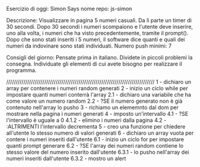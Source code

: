 Esercizio di oggi: Simon Says
nome repo: js-simon

Descrizione: Visualizzare in pagina 5 numeri casuali. Da lì parte un timer di 30 secondi. Dopo 30 secondi i numeri scompaiono e l'utente deve inserire, uno alla volta, i numeri che ha visto precedentemente, tramite il prompt(). Dopo che sono stati inseriti i 5 numeri, il software dice quanti e quali dei numeri da indovinare sono stati individuati.
Numero push minimi: 7

Consigli del giorno:
Pensate prima in italiano.
Dividete in piccoli problemi la consegna.
Individuate gli elementi di cui avete bisogno per realizzare il programma.

//////////////////////////////////////////////////////////////////////////////
1 - dichiaro un array per contenere i numeri random generati
2 - inizio un ciclo while per impostare quanti numeri conterrà l'array
2.1 - dichiaro una variabile che ha come valore un numero random
2.2 - ?SE il numero generato non è già contenuto nell'array lo pusho
3 - richiamo un elememnto dal dom per mostrare nella pagina i numeri generati 
4 - imposto un'intervallo 
4.1 - ?SE l'intervallo è uguale a 0
4.1.2 - elimino i numeri dalla pagina
4.2 - :ALTRIMENTI l'intervallo decrementa
5 - creo una funzione per chiedere all'utente lo stesso numero di valori generati
6 - dichiaro un array vuota per contere i numeri inseriti dall'utente
6.1 - inizio un ciclo for per impostare quanti prompt generare
6.2 - ?SE l'array dei numeri random contiene lo stesso valore del numero inserito dall'utente
6.3.1 - lo pusho nell'array dei numeri inseriti dall'utente
6.3.2 - mostro un alert
